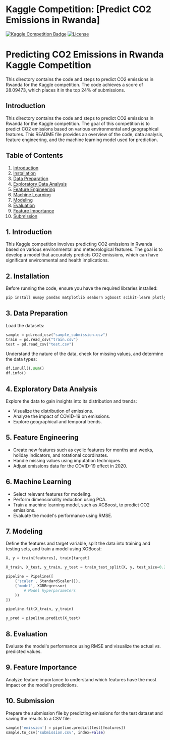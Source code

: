 # Kaggle Competition: [Predict CO2 Emissions in Rwanda]

[![Kaggle Competition Badge](https://img.shields.io/badge/Titanic-20BEFF.svg)](https://www.kaggle.com/competitions/playground-series-s3e20?rvi=1)
[![License](https://img.shields.io/github/license/1AyaNabil1/Kaggle-Competition.svg)](https://github.com/1AyaNabil1/Kaggle-Competition/blob/main/LICENSE)

# Predicting CO2 Emissions in Rwanda Kaggle Competition
This directory  contains the code and steps to predict CO2 emissions in Rwanda for the Kaggle competition. The code achieves a score of 28.09473, which places it in the top 24% of submissions.

## Introduction

This directory contains the code and steps to predict CO2 emissions in Rwanda for the Kaggle competition. The goal of this competition is to predict CO2 emissions based on various environmental and geographical features. This README file provides an overview of the code, data analysis, feature engineering, and the machine learning model used for prediction.

## Table of Contents

1. [Introduction](#introduction)
2. [Installation](#installation)
3. [Data Preparation](#data-preparation)
4. [Exploratory Data Analysis](#exploratory-data-analysis)
5. [Feature Engineering](#feature-engineering)
6. [Machine Learning](#machine-learning)
7. [Modeling](#modeling)
8. [Evaluation](#evaluation)
9. [Feature Importance](#feature-importance)
10. [Submission](#submission)

## 1. Introduction <a name="introduction"></a>

This Kaggle competition involves predicting CO2 emissions in Rwanda based on various environmental and meteorological features. The goal is to develop a model that accurately predicts CO2 emissions, which can have significant environmental and health implications.

## 2. Installation <a name="installation"></a>

Before running the code, ensure you have the required libraries installed:

```python
pip install numpy pandas matplotlib seaborn xgboost scikit-learn plotly
```

## 3. Data Preparation <a name="data-preparation"></a>
Load the datasets:
```python
sample = pd.read_csv("sample_submission.csv")
train = pd.read_csv("train.csv")
test = pd.read_csv("test.csv")
```
Understand the nature of the data, check for missing values, and determine the data types:

```python
df.isnull().sum()
df.info()
```
## 4. Exploratory Data Analysis <a name="exploratory-data-analysis"></a>
Explore the data to gain insights into its distribution and trends:

* Visualize the distribution of emissions.
* Analyze the impact of COVID-19 on emissions.
* Explore geographical and temporal trends.

## 5. Feature Engineering <a name="feature-engineering"></a>

* Create new features such as cyclic features for months and weeks, holiday indicators, and rotational coordinates.
* Handle missing values using imputation techniques.
* Adjust emissions data for the COVID-19 effect in 2020.


## 6. Machine Learning <a name="machine-learning"></a>

* Select relevant features for modeling.
* Perform dimensionality reduction using PCA.
* Train a machine learning model, such as XGBoost, to predict CO2 emissions.
* Evaluate the model's performance using RMSE.

## 7. Modeling <a name="modeling"></a>

Define the features and target variable, split the data into training and testing sets, and train a model using XGBoost:

```python
X, y = train[features], train[target]

X_train, X_test, y_train, y_test = train_test_split(X, y, test_size=0.25, random_state=42)

pipeline = Pipeline([
    ('scaler', StandardScaler()),
    ('model', XGBRegressor(
        # Model hyperparameters
    ))
])

pipeline.fit(X_train, y_train)

y_pred = pipeline.predict(X_test)
```

## 8. Evaluation <a name="evaluation"></a>
Evaluate the model's performance using RMSE and visualize the actual vs. predicted values.

## 9. Feature Importance <a name="feature-importance"></a>
Analyze feature importance to understand which features have the most impact on the model's predictions.

## 10. Submission <a name="submission"></a>
Prepare the submission file by predicting emissions for the test dataset and saving the results to a CSV file:
```python
sample['emission'] = pipeline.predict(test[features])
sample.to_csv('submission.csv', index=False)
```


